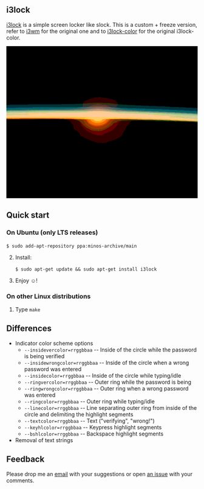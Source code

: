 ## i3lock

[i3lock](https://github.com/minos-org/i3lock/) is a simple screen locker like slock. This is a custom + freeze version, refer to [i3wm](http://i3wm.org/i3lock/) for the original one and to [i3lock-color](https://github.com/eBrnd/i3lock-color) for the original i3lock-color.

<p align="center">
<img src="https://raw.githubusercontent.com/minos-org/i3lock/master/i3lock.gif" alt="i3lock"/>
</p>

## Quick start

### On Ubuntu (only LTS releases)

   ```
   $ sudo add-apt-repository ppa:minos-archive/main
   ```

2. Install:

   ```
   $ sudo apt-get update && sudo apt-get install i3lock
   ```

3. Enjoy ☺!

### On other Linux distributions

1. Type `make`

## Differences

* Indicator color scheme options
  * `--insidevercolor=rrggbbaa` -- Inside of the circle while the password is being verified
  * `--insidewrongcolor=rrggbbaa` -- Inside of the circle when a wrong password was entered
  * `--insidecolor=rrggbbaa` -- Inside of the circle while typing/idle
  * `--ringvercolor=rrggbbaa` -- Outer ring while the password is being
  * `--ringwrongcolor=rrggbbaa` -- Outer ring when a wrong password was entered
  * `--ringcolor=rrggbbaa` -- Outer ring while typing/idle
  * `--linecolor=rrggbbaa` -- Line separating outer ring from inside of the circle and delimiting the highlight segments
  * `--textcolor=rrggbbaa` -- Text ("verifying", "wrong!")
  * `--keyhlcolor=rrggbbaa` -- Keypress highlight segments
  * `--bshlcolor=rrggbbaa` -- Backspace highlight segments
* Removal of text strings


## Feedback

Please drop me an [email](mailto:m@javier.io) with your suggestions or open [an issue](https://github.com/minos-org/i3lock/issues) with your comments.
